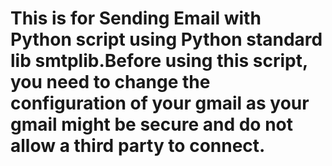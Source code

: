 # This is for Sending Email with Python script using Python standard lib smtplib.Before using this script, you need to change the configuration of your gmail as your gmail might be secure and do not allow a third party to connect.

